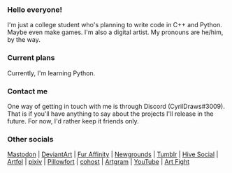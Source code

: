 ### Hello everyone!
I'm just a college student who's planning to write code in C++ and Python. Maybe even make games. I'm also a digital artist. My pronouns are he/him, by the way.
### Current plans
Currently, I'm learning Python.
### Contact me
One way of getting in touch with me is through Discord (CyrilDraws#3009). That is if you'll have anything to say about the projects I'll release in the future. For now, I'd rather keep it friends only.
### Other socials
[Mastodon](https://mastodon.art/@CyrilDraws) |
[DeviantArt](https://deviantart.com/cyrildraws) |
[Fur Affinity](https://furaffinity.net/user/cyrildraws) |
[Newgrounds](https://cyrildraws.newgrounds.com) |
[Tumblr](https://cyrildraws.tumblr.com) |
[Hive Social](https://hive.page.link/S7Sd) |
[Artfol](https://artfol.co/cyrildraws) |
[pixiv](https://pixiv.me/cyrildraws) | 
[Pillowfort](https://pillowfort.social/CyrilDraws) |
[cohost](https://cohost.org/cyrildraws) | 
[Artgram](https://artgram.co/cyrildraws) | 
[YouTube](https://youtube.com/@CyrilDraws) |
[Art Fight](https://artfight.net/~CyrilDraws)
